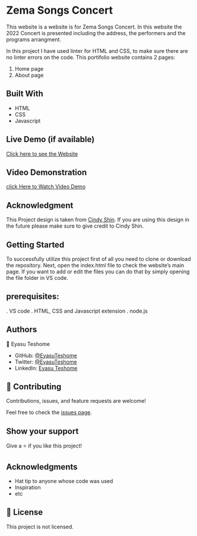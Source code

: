 

# Zema Songs Concert


This website is a website is for Zema Songs Concert. In this website the 2022 Concert is presented including the address, the performers and the programs arrangment.

In this project I have used linter for HTML and CSS, to make sure there are no linter errors on the code. This portifolio website contains 2 pages:
1. Home page
2. About page
## Built With

- HTML
- CSS
- Javascript


## Live Demo (if available)

[Click here to see the Website](https://eyasuteshome.github.io/Zema-songs/index.html)

## Video Demonstration
[click Here to Watch Video Demo](https://www.loom.com/share/c1b96009d83a4ab5948ca8a6620d8810)
## Acknowledgment
This Project design is taken from [Cindy Shin](https://www.behance.net/adagio07). If you are using this design in the future please make sure to give credit to Cindy Shin.

## Getting Started

To successfully utilize this project first of all you need to clone or download the repository. Next, open the index.html file to check the website’s main page. If you want to add or edit the files you can do that by simply opening the file folder in VS code.


## prerequisites:
. VS code
. HTML, CSS and Javascript extension
. node.js 


## Authors

👤 Eyasu Teshome

- GitHub: [@EyasuTeshome](https://github.com/EyasuTeshome)
- Twitter: [@EyasuTeshome](https://twitter.com/EyasuTeshome)
- LinkedIn: [Eyasu Teshome](https://linkedin.com/in/EyasuTeshome)


## 🤝 Contributing

Contributions, issues, and feature requests are welcome!

Feel free to check the [issues page](../../issues/).

## Show your support

Give a ⭐️ if you like this project!

## Acknowledgments

- Hat tip to anyone whose code was used
- Inspiration
- etc

## 📝 License

This project is not licensed.
